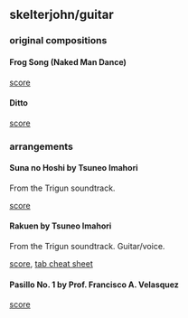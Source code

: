 ## skelterjohn/guitar

### original compositions

#### Frog Song (Naked Man Dance)

[score](https://github.com/skelterjohn/guitar/blob/master/pdf/frogsong.pdf)

#### Ditto

[score](https://github.com/skelterjohn/guitar/blob/master/pdf/ditto.pdf)

### arrangements

#### Suna no Hoshi by Tsuneo Imahori
From the Trigun soundtrack.

[score](https://github.com/skelterjohn/guitar/blob/master/pdf/suna_no_hoshi.pdf)

#### Rakuen by Tsuneo Imahori
From the Trigun soundtrack. Guitar/voice.

[score](https://github.com/skelterjohn/guitar/blob/master/pdf/rakuen.pdf), 
[tab cheat sheet](https://github.com/skelterjohn/guitar/blob/master/pdf/rakuen_tab.pdf)

#### Pasillo No. 1 by Prof. Francisco A. Velasquez

[score](https://github.com/skelterjohn/guitar/blob/master/pdf/pasillo_n1.pdf)
